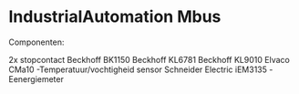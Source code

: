 # IndustrialAutomation Mbus


Componenten:

2x stopcontact
Beckhoff BK1150
Beckhoff KL6781
Beckhoff KL9010
Elvaco CMa10                    -Temperatuur/vochtigheid sensor
Schneider Electric iEM3135      -Eenergiemeter


